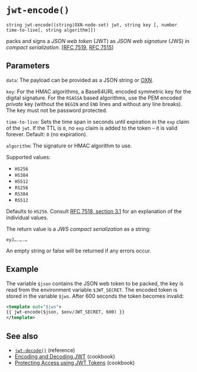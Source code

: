 # `jwt-encode()`

```
string jwt-encode((string|OXN-node-set) jwt, string key [, number time-to-live[, string algorithm]])
```

packs and signs a _JSON web token_ (JWT) as _JSON web signature_ (JWS) in _compact serialization_.
[[RFC 7519](https://tools.ietf.org/html/rfc7519), [RFC 7515](https://tools.ietf.org/html/rfc7515)]

## Parameters

`data`: The payload can be provided as a JSON string or [OXN](/reference/templating/oxn.md).

`key`: For the HMAC algorithms, a Base64URL encoded symmetric key for the digital signature. For the `RSASSA` based algorithms, use the PEM encoded *private* key (without the `BEGIN` and `END` lines and without any line breaks). The key must not be password protected.

`time-to-live`: Sets the time span in seconds until expiration in the `exp` claim of the `jwt`. If the TTL is `0`, no `exp` claim is added to the token – it is valid forever. Default: `0` (no expiration).

`algorithm`: The signature or HMAC algorithm to use.

Supported values:
* `HS256`
* `HS384`
* `HS512`
* `RS256`
* `RS384`
* `RS512`

Defaults to `HS256`. Consult [RFC 7518, section 3.1](https://www.rfc-editor.org/rfc/rfc7518.html#section-3.1) for an explanation of the individual values.

The return value is a _JWS compact serialization_ as a string:
```
eyJ….….…
```
An empty string or false will be returned if any errors occur.

## Example

The variable `$json` contains the JSON web token to be packed, the key is read from the environment variable `$JWT_SECRET`. The encoded token is stored in the variable `$jws`.
After 600 seconds the token becomes invalid:

```xml
<template out="$jws">
{{ jwt-encode($json, $env/JWT_SECRET, 600) }}
</template>
```

## See also

* [`jwt-decode()`](jwt-decode.md) (reference)
* [Encoding and Decoding JWT](/cookbook/jwt.md) (cookbook)
* [Protecting Access using JWT Tokens](/cookbook/x-flat-jwt.md) (cookbook)
